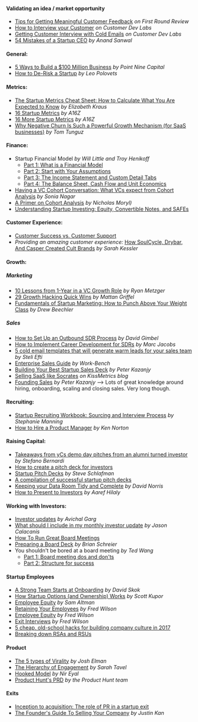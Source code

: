 #### Validating an idea / market opportunity

- [Tips for Getting Meaningful Customer Feedback](http://firstround.com/review/the-power-of-interviewing-customers-the-right-way-from-twitters-ex-vp-product/) _on First Round Review_ 
- [How to Interview your Customer](http://customerdevlabs.com/2013/11/05/how-i-interview-customers/) _on Customer Dev Labs_ 
- [Getting Customer Interview with Cold Emails](http://customerdevlabs.com/2014/02/18/how-to-send-cold-emails/) _on Customer Dev Labs_ 
- [54 Mistakes of a Startup CEO](https://www.cbinsights.com/blog/startup-ceo-screwups/) _by Anand Sanwal_

#### General:

- [5 Ways to Build a $100 Million Business](https://medium.com/point-nine-news/5-ways-to-build-a-100-million-business-c5066181bf50#.2r3jjisjp) _by Point Nine Capital_ 
- [How to De-Risk a Startup](https://codingvc.com/how-to-de-risk-a-startup) _by Leo Polovets_ 

#### Metrics:
- [The Startup Metrics Cheat Sheet: How to Calculate What You Are Expected to Know](https://blog.mergelane.com/2016/09/26/the-startup-metrics-cheat-sheet-how-to-calculate-what-you-are-expected-to-know/) _by Elizabeth Kraus_ 
- [16 Startup Metrics](http://a16z.com/2015/08/21/16-metrics/) _by A16Z_ 
- [16 More Startup Metrics](http://a16z.com/2015/09/23/16-more-metrics/) _by A16Z_ 
- [Why Negative Churn Is Such a Powerful Growth Mechanism (for SaaS businesses)](http://tomtunguz.com/negative-churn/) _by Tom Tunguz_

#### Finance:
- Startup Financial Model _by Will Little and Troy Henikoff_
  - [Part 1: What is a Financial Model](http://www.techstars.com/content/accelerators/chicago/startup-financial-modeling-part-1-financial-model/)
  - [Part 2: Start with Your Assumptions](http://www.techstars.com/content/accelerators/startup-financial-modeling-part-2-start-assumptions/)
  - [Part 3: The Income Statement and Custom Detail Tabs](http://www.techstars.com/content/accelerators/startup-financial-modeling-part-3-income-statement-custom-detail-tabs/)
  - [Part 4: The Balance Sheet, Cash Flow and Unit Economics](http://www.techstars.com/content/uncategorized/startup-financial-modeling-part-4-balance-sheet-cash-flow-unit-economics/)
- [Having a VC Cohort Conversation: What VCs expect from Cohort Analysis](https://medium.com/midwest-vc-musings/having-a-vc-cohort-conversation-what-vcs-expect-from-cohort-analysis-452eec36bb07#.w1r5guodw) _by Sonia Nagar_
- [A Primer on Cohort Analysis](http://www.khoslaventures.com/a-primer-on-cohort-analysis) _by Nicholas Moryl)_
- [Understanding Startup Investing: Equity, Convertible Notes, and SAFEs](https://fundersclub.com/learn/guides/understanding-startup-investments/)

#### Customer Experience:
- [Customer Success vs. Customer Support](http://blog.drift.com/customer-success-metrics)
- _Providing an amazing customer experience:_ [How SoulCycle, Drybar, And Casper Created Cult Brands](https://www.fastcompany.com/3065284/the-fast-company-innovation-festival/how-soulcycle-drybar-and-casper-created-cult-brands) _by Sarah Kessler_

#### Growth: 
##### Marketing
- [10 Lessons from 1-Year in a VC Growth Role](https://medium.com/madrona-venture-group/10-lessons-from-1-year-in-a-vc-growth-role-29f50665aa18/) _by Ryan Metzger_
- [29 Growth Hacking Quick Wins](http://www.slideshare.net/mattangriffel/29-growth-hacking-quick-wins/150) _by Mattan Griffel_
- [Fundamentals of Startup Marketing: How to Punch Above Your Weight Class](http://labs.openviewpartners.com/fundamentals-of-startup-marketing/) _by Drew Beechler_

##### Sales
- [How to Set Up an Outbound SDR Process](http://blog.closeriq.com/2016/10/outbound-sdr-process/) _by David Gimbel_
- [How to Implement Career Development for SDRs](http://blog.closeriq.com/2016/08/sdr-career-development/) _by Marc Jacobs_
- [5 cold email templates that will generate warm leads for your sales team](http://blog.close.io/5-cold-email-templates-that-will-generate-warm-leads-for-your-sales-team) _by Steli Efti_
- [Enterprise Sales Guide](http://www.enterprisesales.nyc/) _by Work-Bench_
- [Building Your Best Startup Sales Deck](http://firstround.com/review/building-your-best-sales-deck-starts-here/) _by Peter Kazanjy_
- [Selling SaaS like Socrates](https://blog.kissmetrics.com/selling-saas-like-socrates/) _on KissMetrics blog_
- [Founding Sales](https://docs.google.com/document/d/1ZHCSm5yUAGhdpDH9VFTPS271LZ-RgF3YHkvZQePxGnM/edit) _by Peter Kazanjy_ —> Lots of great knowledge around hiring, onboarding, scaling and closing sales. Very long though. 

#### Recruiting:
- [Startup Recruiting Workbook: Sourcing and Interview Process](http://www.work-bench.com/blog/2016/09/21/startup-recruiting-workbook-sourcing-and-interviewing-process/) _by Stephanie Manning_
- [How to Hire a Product Manager](https://www.kennorton.com/essays/productmanager.html) _by Ken Norton_

#### Raising Capital:
- [Takeaways from yCs demo day pitches from an alumni turned investor](https://medium.com/@stefanobernardi/takeaways-from-ycs-demo-day-pitches-from-an-alumni-turned-investor-292af1c03540#.t30v1rozu) _by Stefano Bernardi_
- [How to create a pitch deck for investors](https://www.marsdd.com/mars-library/how-to-create-a-pitch-deck-for-investors/)
- [Startup Pitch Decks](https://www.slideshare.net/schlaf/startup-pitch-decks) _by Steve Schlafman_
- [A compilation of successful startup pitch decks](http://bestpitchdecks.com/)
- [Keeping your Data Room Tidy and Complete](http://norrisnode.com/the-basics-keeping-your-data-room-tidy-and-complete/) _by David Norris_
- [How to Present to Investors](https://www.sequoiacap.com/article/how-to-present-to-investors) _by Aaref Hilaly_

#### Working with Investors:
- [Investor updates](https://avichal.wordpress.com/2016/10/25/investor-updates/) _by Avichal Garg_
- [What should I include in my monthly investor update](http://calacanis.com/2015/01/24/what-should-i-include-in-my-monthly-investment-update/) _by Jason Calacanis_
- [How To Run Great Board Meetings](https://medium.com/kima-ventures/how-to-run-your-board-meetings-30b613668b21#.23bjm678h)
- [Preparing a Board Deck](https://www.sequoiacap.com/article/preparing-a-board-deck/) _by Brian Schreier_
- You shouldn't be bored at a board meeting _by Ted Wang_
  - [Part 1: Board meeting dos and don'ts](https://pando.com/2013/02/27/you-shouldnt-be-bored-at-a-board-meeting-pt-1-board-meeting-dos-and-donts/)
  - [Part 2: Structure for success](https://pando.com/2013/03/01/you-shouldnt-be-bored-at-a-board-meeting-pt-2-structure-for-success/)

#### Startup Employees
- [A Strong Team Starts at Onboarding](http://www.forentrepreneurs.com/onboarding/) _by David Skok_
- [How Startup Options (and Ownership) Works](http://a16z.com/2016/08/24/options-ownership/) _by Scott Kupor_
- [Employee Equity](http://blog.samaltman.com/employee-equity) _by Sam Altman_ 
- [Retaining Your Employees](http://avc.com/2012/06/mba-mondays-retaining-your-employees/) _by Fred Wilson_
- [Employee Equity](http://avc.com/2013/11/employee-equity/) _by Fred Wilson_
- [Exit Interviews](http://avc.com/2013/09/exit-interviews/) _by Fred Wilson_
- [5 cheap, old-school hacks for building company culture in 2017](https://medium.com/@invoker/5-cheap-old-school-hacks-for-building-company-culture-in-2017-83cc7e6f43e8)
- [Breaking down RSAs and RSUs](https://medium.com/eshares-blog/breaking-down-rsas-and-rsus-59627b3e273d#.79h62ag5r)

#### Product
- [The 5 types of Virality](https://news.greylock.com/tl-dr-the-five-types-of-virality-2a4c9292c4cc#.spng23hcl) _by Josh Elman_
- [The Hierarchy of Engagement](http://www.slideshare.net/greylockpartners/the-hierarchy-of-engagement/) _by Sarah Tavel_
- [Hooked Model](http://www.slideshare.net/nireyal/hooked-model) _by Nir Eyal_
- [Product Hunt's PRD](https://docs.google.com/document/d/1yrU5F6Gxhkfma91wf_IbZfexw8_fahbGQLW3EvwdfQI/edit#) _by the Product Hunt team_ 
#### Exits
- [Inception to acquisition: The role of PR in a startup exit](https://thenextweb.com/insider/2016/03/08/inception-acquisition-role-pr-startup-exit/#.tnw_MSU8bqD8)
- [The Founder's Guide To Selling Your Company](https://justinkan.com/the-founders-guide-to-selling-your-company-a1b2025c9481#.axvqx6f8s) _by Justin Kan_
